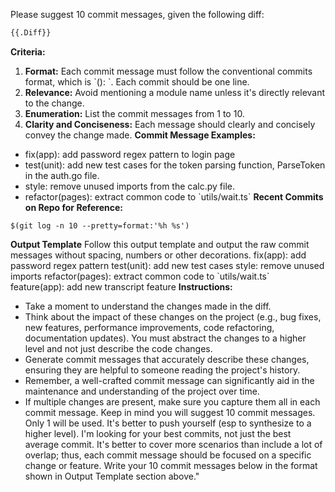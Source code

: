 Please suggest 10 commit messages, given the following diff:
```diff
{{.Diff}}
```
**Criteria:**
1. **Format:** Each commit message must follow the conventional commits format,
which is \`<type>(<scope>): <description>\`. Each commit should be one line.
2. **Relevance:** Avoid mentioning a module name unless it's directly relevant
to the change.
3. **Enumeration:** List the commit messages from 1 to 10.
4. **Clarity and Conciseness:** Each message should clearly and concisely convey
the change made.
**Commit Message Examples:**
- fix(app): add password regex pattern to login page
- test(unit): add new test cases for the token parsing function, ParseToken in the auth.go file.
- style: remove unused imports from the calc.py file.
- refactor(pages): extract common code to \`utils/wait.ts\`
**Recent Commits on Repo for Reference:**
```
$(git log -n 10 --pretty=format:'%h %s')
```
**Output Template**
Follow this output template and output the raw commit messages without spacing,
numbers or other decorations.
fix(app): add password regex pattern
test(unit): add new test cases
style: remove unused imports
refactor(pages): extract common code to \`utils/wait.ts\`
feature(app): add new transcript feature
**Instructions:**
- Take a moment to understand the changes made in the diff.
- Think about the impact of these changes on the project (e.g., bug fixes, new
features, performance improvements, code refactoring, documentation updates).
You must abstract the changes to a higher level and not just describe the code changes.
- Generate commit messages that accurately describe these changes, ensuring they
are helpful to someone reading the project's history.
- Remember, a well-crafted commit message can significantly aid in the maintenance
and understanding of the project over time.
- If multiple changes are present, make sure you capture them all in each commit
message.
Keep in mind you will suggest 10 commit messages. Only 1 will be used. It's
better to push yourself (esp to synthesize to a higher level). I'm looking
for your best commits, not just the best average commit. It's better to cover more
scenarios than include a lot of overlap; thus, each commit message should be
focused on a specific change or feature.
Write your 10 commit messages below in the format shown in Output Template section above."
